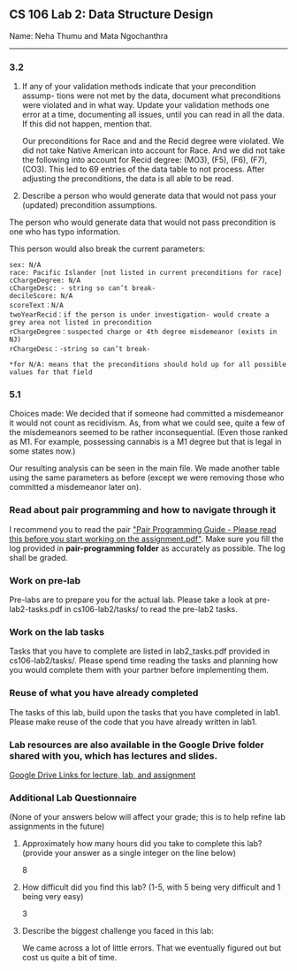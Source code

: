 ## CS 106 Lab 2: Data Structure Design

Name: Neha Thumu and Mata Ngochanthra

---

### 3.2

1. If any of your validation methods indicate that your precondition assump- tions were not met by the data, document what preconditions were violated and in what way. Update your validation methods one error at a time, documenting all issues, until you can read in all the data. If this did not happen, mention that.

	Our preconditions for Race and and the Recid degree were violated. We did not take Native American into account for Race. And we did not take the following into account for Recid degree: (MO3), (F5), (F6), (F7), (CO3). This led to 69 entries of the data table to not process. After adjusting the preconditions, the data is all able to be read.

2. Describe a person who would generate data that would not pass your (updated) precondition assumptions.

The person who would generate data that would not pass precondition is one who has typo information.

This person would also break the current parameters: 

	sex: N/A
	race: Pacific Islander [not listed in current preconditions for race]
	cChargeDegree: N/A 
	cChargeDesc: - string so can’t break-
	decileScore: N/A  
	scoreText：N/A 
	twoYearRecid：if the person is under investigation- would create a grey area not listed in precondition
	rChargeDegree：suspected charge or 4th degree misdemeanor (exists in NJ)
	rChargeDesc：-string so can’t break-
	
	*for N/A: means that the preconditions should hold up for all possible values for that field

### 5.1

Choices made: We decided that if someone had committed a misdemeanor it would not count as recidivism. As, from what we could see, quite a few of the misdemeanors seemed to be rather inconsequential. (Even those ranked as M1. For example, possessing cannabis is a M1 degree but that is legal in some states now.)

Our resulting analysis can be seen in the main file. We made another table using the same parameters as before (except we were removing those who committed a misdemeanor later on). 

### Read about pair programming and how to navigate through it

I recommend you to read the pair ["Pair Programming Guide - Please read this before you start working on the assignment.pdf"](https://drive.google.com/file/d/1tmSYwfKKXeMVDXvT6q5fPHPbF_vMF9Z4/view?usp=sharing). Make sure you fill the log provided in **pair-programming folder** as accurately as possible. The log shall be graded. 

### Work on pre-lab

Pre-labs are to prepare you for the actual lab. Please take a look at pre-lab2-tasks.pdf in cs106-lab2/tasks/ to read the pre-lab2 tasks. 

### Work on the lab tasks
Tasks that you have to complete are listed in lab2_tasks.pdf provided in cs106-lab2/tasks/. Please spend time reading the tasks and planning how you would complete them with your partner before implementing them.  

### Reuse of what you have already completed
The tasks of this lab, build upon the tasks that you have completed in lab1. Please make reuse of the code that you have already written in lab1. 


### Lab resources are also available in the Google Drive folder shared with you, which has lectures and slides. 

[Google Drive Links for lecture, lab, and assignment](https://drive.google.com/drive/folders/1EuAYlyaFLN97TI7PzW0b8PfPxxaD5Zsk?usp=sharing)

### Additional Lab Questionnaire

(None of your answers below will affect your grade; this is to help refine lab
assignments in the future)

1. Approximately how many hours did you take to complete this lab? (provide your answer as a single integer on the line below)

	8

2. How difficult did you find this lab? (1-5, with 5 being very difficult and 1 being very easy)

	3

3. Describe the biggest challenge you faced in this lab:

	We came across a lot of little errors. That we eventually figured out but cost us quite a bit of time. 

